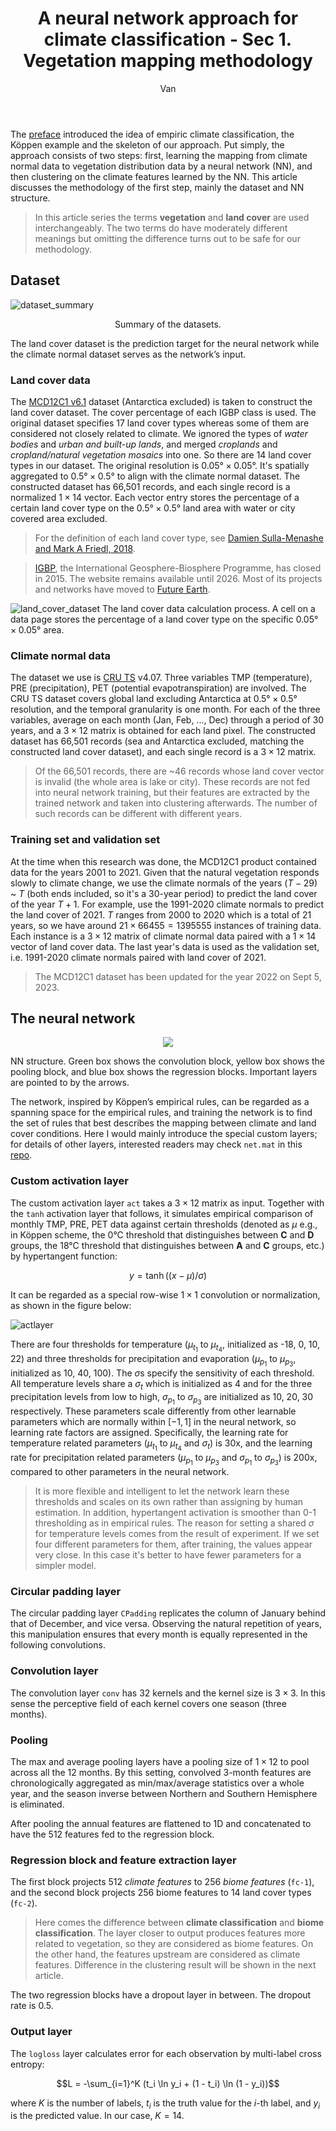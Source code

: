 ﻿---
layout: post
title: A neural network approach for climate classification - Sec 1. Vegetation mapping methodology
author: Van
category: climate
---

The [preface](https://peace-van.github.io/climate/2023/11/05/koppen.html) introduced the idea of empiric climate classification, the Köppen example and the skeleton of our approach. Put simply, the approach consists of two steps: first, learning the mapping from climate normal data to vegetation distribution data by a neural network (NN), and then clustering on the climate features learned by the NN. This article discusses the methodology of the first step, mainly the dataset and NN structure.   

> In this article series the terms **vegetation** and **land cover** are used interchangeably. The two terms do have moderately different meanings but omitting the difference turns out to be safe for our methodology.

## Dataset

![dataset_summary](/assets/NN/diagram.png)
<p align="center">
   Summary of the datasets.
</p>

The land cover dataset is the prediction target for the neural network while the climate normal dataset serves as the network’s input.  

### Land cover data

The [MCD12C1 v6.1](https://lpdaac.usgs.gov/products/mcd12c1v061/) dataset (Antarctica excluded) is taken to construct the land cover dataset. The cover percentage of each IGBP class is used. The original dataset specifies 17 land cover types whereas some of them are considered not closely related to climate. We ignored the types of *water bodies* and *urban and built-up lands*, and merged *croplands* and *cropland/natural vegetation mosaics* into one. So there are 14 land cover types in our dataset. The original resolution is $0.05° \times 0.05°$. It's spatially aggregated to $0.5° \times 0.5°$  to align with the climate normal dataset. The constructed dataset has 66,501 records, and each single record is a normalized $1 \times 14$ vector. Each vector entry stores the percentage of a certain land cover type on the $0.5° \times 0.5°$  land area with water or city covered area excluded.  

> For the definition of each land cover type, see [Damien Sulla-Menashe and Mark A Friedl, 2018](https://lpdaac.usgs.gov/documents/101/MCD12_User_Guide_V6.pdf).  

> [IGBP]((http://www.igbp.net/)), the International Geosphere-Biosphere Programme, has closed in 2015. The website remains available until 2026. Most of its projects and networks have moved to [Future Earth](futureearth.org).

![land_cover_dataset](/assets/NN/diagram2.png)
The land cover data calculation process. A cell on a data page stores the percentage of a land cover type on the specific $0.05° \times 0.05°$ area. 

### Climate normal data

The dataset we use is [CRU TS](https://crudata.uea.ac.uk/cru/data/hrg/) v4.07. Three variables TMP (temperature), PRE (precipitation), PET (potential evapotranspiration) are involved. The CRU TS dataset covers global land excluding Antarctica at $0.5° \times 0.5°$ resolution, and the temporal granularity is one month. For each of the three variables, average on each month (Jan, Feb, ..., Dec) through a period of 30 years, and a $3 \times 12$ matrix is obtained for each land pixel. The constructed dataset has 66,501 records (sea and Antarctica excluded, matching the constructed land cover dataset), and each single record is a $3 \times 12$ matrix.

> Of the 66,501 records, there are ~46 records whose land cover vector is invalid (the whole area is lake or city). These records are not fed into neural network training, but their features are extracted by the trained network and taken into clustering afterwards. The number of such records can be different with different years.   

### Training set and validation set

At the time when this research was done, the MCD12C1 product contained data for the years 2001 to 2021. Given that the natural vegetation responds slowly to climate change, we use the climate normals of the years $(T-29)$ ~ $T$ (both ends included, so it's a 30-year period) to predict the land cover of the year $T+1$. For example, use the 1991-2020 climate normals to predict the land cover of 2021. $T$ ranges from 2000 to 2020 which is a total of 21 years, so we have around $21 \times 66455 = 1395555$ instances of training data. Each instance is a $3 \times 12$ matrix of climate normal data paired with a $1 \times 14$ vector of land cover data. The last year's data is used as the validation set, i.e. 1991-2020 climate normals paired with land cover of 2021.

> The MCD12C1 dataset has been updated for the year 2022 on Sept 5, 2023.   

## The neural network

<p align="center">
   <img src="/assets/NN/net.PNG" />
</p>
NN structure. Green box shows the convolution block, yellow box shows the pooling block, and blue box shows the regression blocks. Important layers are pointed to by the arrows.   

The network, inspired by Köppen’s empirical rules, can be regarded as a spanning space for the empirical rules, and training the network is to find the set of rules that best describes the mapping between climate and land cover conditions. Here I would mainly introduce the special custom layers; for details of other layers, interested readers may check `net.mat` in this [repo](https://github.com/peace-Van/nn-climate-classification-crystal).

### Custom activation layer

The custom activation layer `act` takes a $3 \times 12$ matrix as input. Together with the `tanh` activation layer that follows, it simulates empirical comparison of monthly TMP, PRE, PET data against certain thresholds (denoted as $\mu$ e.g., in Köppen scheme, the $0°$C threshold that distinguishes between **C** and **D** groups, the $18°$C threshold that distinguishes between **A** and **C** groups, etc.) by hypertangent function: 

$$y = \tanh ((x-\mu)/\sigma)$$   

It can be regarded as a special row-wise $1 \times 1$ convolution or normalization, as shown in the figure below:   

![actlayer](/assets/NN/actlayer.png)

There are four thresholds for temperature ($\mu_{t_1}$ to $\mu_{t_4}$, initialized as -18, 0, 10, 22) and three thresholds for precipitation and evaporation ($\mu_{p_1}$ to $\mu_{p_3}$, initialized as 10, 40, 100). The $\sigma$s specify the sensitivity of each threshold. All temperature levels share a $\sigma_t$ which is initialized as 4 and for the three precipitation levels from low to high, $\sigma_{p_1}$ to $\sigma_{p_3}$ are initialized as 10, 20, 30 respectively. These parameters scale differently from other learnable parameters which are normally within  $[−1, 1]$  in the neural network, so learning rate factors are assigned. Specifically, the learning rate for temperature related parameters ($\mu_{t_1}$ to $\mu_{t_4}$ and $\sigma_t$) is 30x, and  the learning rate for precipitation related parameters ($\mu_{p_1}$ to $\mu_{p_3}$ and $\sigma_{p_1}$ to $\sigma_{p_3}$) is 200x, compared to other parameters in the neural network.

> It is more flexible and intelligent to let the network learn these thresholds and scales on its own rather than assigning by human estimation. In addition, hypertangent activation is smoother than 0-1 thresholding as in empirical rules. The reason for setting a shared $\sigma$ for temperature levels comes from the result of experiment. If we set four different parameters for them, after training, the values appear very close. In this case it's better to have fewer parameters for a simpler model.

### Circular padding layer

The circular padding layer `CPadding` replicates the column of January behind that of December, and vice versa. Observing the natural repetition of years, this manipulation ensures that every month is equally represented in the following convolutions.

### Convolution layer

The convolution layer `conv` has 32 kernels and the kernel size is $3 \times 3$. In this sense the perceptive field of each kernel covers one season (three months).   

### Pooling

The max and average pooling layers have a pooling size of $1 \times 12$ to pool across all the 12 months. By this setting, convolved 3-month features are chronologically aggregated as min/max/average statistics over a whole year, and the season inverse between Northern and Southern Hemisphere is eliminated.   

After pooling the annual features are flattened to 1D and concatenated to have the 512 features fed to the regression block.

### Regression block and feature extraction layer

The first block projects 512 *climate features* to 256 *biome features* (`fc-1`), and the second block projects 256 biome features to 14 land cover types (`fc-2`).

> Here comes the difference between **climate classification** and **biome classification**. The layer closer to output produces features more related to vegetation, so they are considered as biome features. On the other hand, the features upstream are considered as climate features. Difference in the clustering result will be shown in the next article.

The two regression blocks have a dropout layer in between. The dropout rate is 0.5.   

### Output layer

The `logloss` layer calculates error for each observation by multi-label cross entropy: 

$$L = -\sum_{i=1}^K (t_i \ln y_i + (1 - t_i) \ln (1 - y_i))$$

where $K$ is the number of labels, $t_i$ is the truth value for the $i$-th label, and $y_i$ is the predicted value. In our case, $K=14$.

